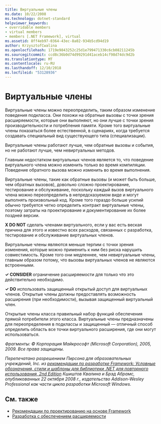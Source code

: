 ```yaml
---
title: Виртуальные члены
ms.date: 10/22/2008
ms.technology: dotnet-standard
helpviewer_keywords:
- overridable members
- virtual members
- members [.NET Framework], virtual
ms.assetid: 8ff4eb97-0364-43ec-8a02-934b5cd94d19
author: KrzysztofCwalina
ms.openlocfilehash: 1719e9843252c25d1e799471330c6cb08211245b
ms.sourcegitcommit: ccd8c36b0d74d99291d41aceb14cf98d74dc9d2b
ms.translationtype: MT
ms.contentlocale: ru-RU
ms.lasthandoff: 12/10/2018
ms.locfileid: "53128936"
---
```

# <a name="virtual-members"></a>Виртуальные члены
Виртуальные члены можно переопределить, таким образом изменение поведения подкласса. Они похожи на обратные вызовы с точки зрения расширяемости, которые они выполняют, но они лучше с точки зрения производительности и потребления памяти. Кроме того виртуальные члены показаться более естественной, в сценариях, когда требуется создавать специальный вид существующего типа (специализации).  
  
 Виртуальные члены работают лучше, чем обратные вызовы и события, но не работают лучше, чем невиртуальных методов.  
  
 Главным недостатком виртуальных членов является то, что поведение виртуального члена можно изменить только во время компиляции. Поведение обратного вызова можно изменить во время выполнения.  
  
 Виртуальные члены, такие как обратные вызовы (и может быть больше, чем обратных вызовов), довольно сложно проектирование, тестирование и обслуживание, поскольку каждый вызов виртуального члена можно переопределить в непредсказуемом виде и могут выполнять произвольный код. Кроме того гораздо больше усилий обычно требуется четко определить контракт виртуальные члены, поэтому затраты на проектирование и документирование их более поздней версии.  
  
 **X DO NOT** сделать членами виртуального, если у вас есть веская причина для этого и известно всех расходов, связанных с разработка, тестирование и обслуживание виртуальных членов.  
  
 Виртуальные члены являются меньше терпим с точки зрения изменения, которые можно применить к ним без риска нарушить совместимость. Кроме того они медленнее, чем невиртуальные члены, главным образом потому, что вызовы виртуальных членов не являются встроенными.  
  
 **✓ CONSIDER** ограничение расширяемости для только что это действительно необходимо.  
  
 **✓ DO** использовать защищенный открытый доступ для виртуальных членов. Открытые члены должны предоставлять возможность расширения (при необходимости), вызывая защищенный виртуальный член.  
  
 Открытые члены класса правильный набор функций обеспечения прямой потребители этого класса. Виртуальные члены предназначены для переопределения в подклассы и защищенный — отличный способ определить область все точки виртуального расширения, где они могут использоваться.  
  
 *Фрагменты: © Корпорация Майкрософт (Microsoft Corporation), 2005, 2009. Все права защищены.*  
  
 *Перепечатано разрешением Пирсона для образовательных учреждений, Inc. из [рекомендации по разработке Framework: Условные обозначения, стили и шаблоны для библиотеки .NET для повторного использования, 2nd Edition](https://www.informit.com/store/framework-design-guidelines-conventions-idioms-and-9780321545619) Кшиштов Квалина и Брэд Абрамс, опубликованных 22 октября 2008 г., издательство Addison-Wesley Professional как части цикла разработки Microsoft Windows.*  
  
## <a name="see-also"></a>См. также

- [Рекомендации по проектированию на основе Framework](../../../docs/standard/design-guidelines/index.md)  
- [Разработка с обеспечением расширяемости](../../../docs/standard/design-guidelines/designing-for-extensibility.md)
